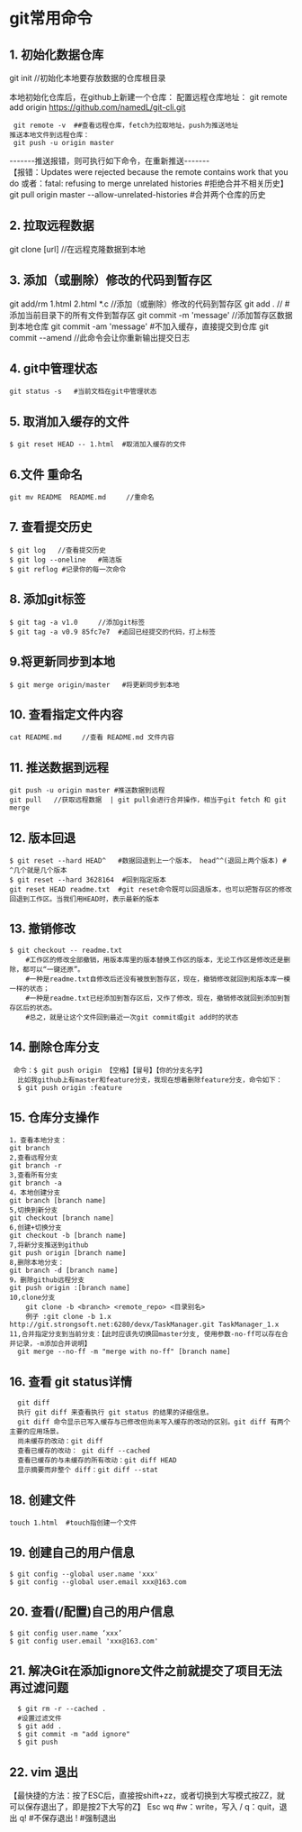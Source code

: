 # git常用命令

## 1.  初始化数据仓库
   git init  //初始化本地要存放数据的仓库根目录

   本地初始化仓库后，在github上新建一个仓库：
   配置远程仓库地址：
  git remote add origin https://github.com/namedL/git-cli.git

     git remote -v  ##查看远程仓库，fetch为拉取地址，push为推送地址
    推送本地文件到远程仓库：
     git push -u origin master
   -------推送报错，则可执行如下命令，在重新推送-------  
   【报错：Updates were rejected because the remote contains work that you do 
     或者：fatal: refusing to merge unrelated histories   #拒绝合并不相关历史】
  git pull origin master --allow-unrelated-histories   #合并两个仓库的历史

## 2. 拉取远程数据
  git clone [url]   //在远程克隆数据到本地

## 3. 添加（或删除）修改的代码到暂存区
  git add/rm 1.html 2.html *.c      //添加（或删除）修改的代码到暂存区
   git add .    // #添加当前目录下的所有文件到暂存区
   git commit -m 'message'    //添加暂存区数据到本地仓库
   git commit -am 'message' #不加入缓存，直接提交到仓库
   git commit --amend //此命令会让你重新输出提交日志

## 4. git中管理状态
	git status -s   #当前文档在git中管理状态

## 5. 取消加入缓存的文件 
	$ git reset HEAD -- 1.html  #取消加入缓存的文件

## 6.文件 重命名
	git mv README  README.md     //重命名

## 7. 查看提交历史
	$ git log 	//查看提交历史
	$ git log --oneline   #简洁版
	$ git reflog #记录你的每一次命令

## 8. 添加git标签
	$ git tag -a v1.0     //添加git标签
	$ git tag -a v0.9 85fc7e7  #追回已经提交的代码，打上标签

## 9.将更新同步到本地
	$ git merge origin/master   #将更新同步到本地

## 10. 查看指定文件内容
	cat README.md     //查看 README.md 文件内容

## 11. 推送数据到远程
	git push -u origin master #推送数据到远程
	git pull   //获取远程数据  | git pull会进行合并操作，相当于git fetch 和 git merge

## 12. 版本回退
	$ git reset --hard HEAD^   #数据回退到上一个版本， head^^(退回上两个版本)	# ^几个就是几个版本
	$ git reset --hard 3628164  #回到指定版本
	git reset HEAD readme.txt  #git reset命令既可以回退版本，也可以把暂存区的修改回退到工作区。当我们用HEAD时，表示最新的版本


## 13. 撤销修改
	$ git checkout -- readme.txt   
		#工作区的修改全部撤销，用版本库里的版本替换工作区的版本，无论工作区是修改还是删除，都可以“一键还原”。
		#一种是readme.txt自修改后还没有被放到暂存区，现在，撤销修改就回到和版本库一模一样的状态；
		#一种是readme.txt已经添加到暂存区后，又作了修改，现在，撤销修改就回到添加到暂存区后的状态。
		#总之，就是让这个文件回到最近一次git commit或git add时的状态

## 14. 删除仓库分支
     命令：$ git push origin 【空格】【冒号】【你的分支名字】
      比如我github上有master和feature分支，我现在想着删除feature分支，命令如下：
      $ git push origin :feature

## 15. 仓库分支操作
    1，查看本地分支：
    git branch
    2,查看远程分支
    git branch -r
    3,查看所有分支
    git branch -a
    4，本地创建分支
    git branch [branch name]
    5,切换到新分支
    git checkout [branch name]
    6,创建+切换分支
    git checkout -b [branch name]
    7,将新分支推送到github
    git push origin [branch name]
    8,删除本地分支：
    git branch -d [branch name]
    9，删除github远程分支
    git push origin :[branch name]
    10,clone分支
    	git clone -b <branch> <remote_repo> <目录别名>
    	例子 :git clone -b 1.x http://git.strongsoft.net:6280/devx/TaskManager.git TaskManager_1.x
    11,合并指定分支到当前分支：【此时应该先切换回master分支, 使用参数-no-ff可以存在合并记录，-m添加合并说明】
      git merge --no-ff -m "merge with no-ff" [branch name]    

## 16. 查看 git status详情
      git diff
      执行 git diff 来查看执行 git status 的结果的详细信息。
      git diff 命令显示已写入缓存与已修改但尚未写入缓存的改动的区别。git diff 有两个主要的应用场景。
      尚未缓存的改动：git diff
      查看已缓存的改动： git diff --cached
      查看已缓存的与未缓存的所有改动：git diff HEAD
      显示摘要而非整个 diff：git diff --stat

## 18. 创建文件
	touch 1.html  #touch指创建一个文件

## 19. 创建自己的用户信息
    $ git config --global user.name 'xxx'
    $ git config --global user.email xxx@163.com

## 20. 查看(/配置)自己的用户信息
    $ git config user.name ‘xxx’ 
    $ git config user.email 'xxx@163.com' 

## 21. 解决Git在添加ignore文件之前就提交了项目无法再过滤问题
      $ git rm -r --cached .
      #设置过滤文件
      $ git add .
      $ git commit -m "add ignore"
      $ git push

## 22. vim 退出
【最快捷的方法：按了ESC后，直接按shift+zz，或者切换到大写模式按ZZ，就可以保存退出了，即是按2下大写的Z】
     Esc
     wq #w：write，写入 / q：quit，退出
     q! #不保存退出
     !  #强制退出